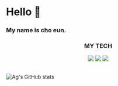 <div align="center">
 <h1 align = "left"> Hello 👋 </h1>
 <h3 align="left"> My name is cho eun. </h3>
 <h3 align="center"> MY TECH </h3>
 <div align="center">
 <img src="https://img.shields.io/badge/Python-3776AB?style=flat&logo=Python&logoColor=white"/>
 <img src="https://img.shields.io/badge/C-A8B9CC?style=flat&logo=C&logoColor=white">
 <img src="https://img.shields.io/badge/Java-2C2255?style=flat&logo=eclipseide&logoColor=white">
</div>
</div>

<br>

![Ag's GitHub stats](https://github-readme-stats.vercel.app/api?username=choeun01&show_icons=true&theme=tokyonight)

<br>

<br>